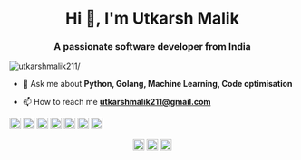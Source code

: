 <h1 align="center">Hi 👋, I'm Utkarsh Malik</h1>
<h3 align="center">A passionate software developer from India</h3>
<p align="left"> <img src=https://komarev.com/ghpvc/?username=utkarshmalik211 alt=utkarshmalik211/> </p>

- 💬 Ask me about **Python, Golang, Machine Learning, Code optimisation**

- 📫 How to reach me **utkarshmalik211@gmail.com**

<p align="left"><img src=https://konpa.github.io/devicon/devicon.git/icons/amazonwebservices/amazonwebservices-original-wordmark.svg alt=amazonwebservices width="20" height="20"/> <img src=https://konpa.github.io/devicon/devicon.git/icons/docker/docker-original-wordmark.svg alt=docker width="20" height="20"/> <img src=https://konpa.github.io/devicon/devicon.git/icons/go/go-original.svg alt=go width="20" height="20"/> <img src=https://konpa.github.io/devicon/devicon.git/icons/mongodb/mongodb-original-wordmark.svg alt=mongodb width="20" height="20"/> <img src=https://konpa.github.io/devicon/devicon.git/icons/mysql/mysql-original-wordmark.svg alt=mysql width="20" height="20"/> <img src=https://konpa.github.io/devicon/devicon.git/icons/redis/redis-original-wordmark.svg alt=redis width="20" height="20"/> <img src=https://konpa.github.io/devicon/devicon.git/icons/python/python-original-wordmark.svg alt=python width="20" height="20"/></p>

<p align="center"> 
<a href=https://linkedin.com/in/utkarshmalik211 target="blank"><img align="center" src=https://cdn.jsdelivr.net/npm/simple-icons@3.0.1/icons/linkedin.svg alt="utkarshmalik211" height="20" width="20" /></a>
<a href=https://fb.com/utkarshmalik211 target="blank"><img align="center" src=https://cdn.jsdelivr.net/npm/simple-icons@3.0.1/icons/facebook.svg alt="utkarshmalik211" height="20" width="20" /></a>
<a href=https://instagram.com/utkarshmalik211 target="blank"><img align="center" src=https://cdn.jsdelivr.net/npm/simple-icons@3.0.1/icons/instagram.svg alt="utkarshmalik211" height="20" width="20" /></a>
</p>
